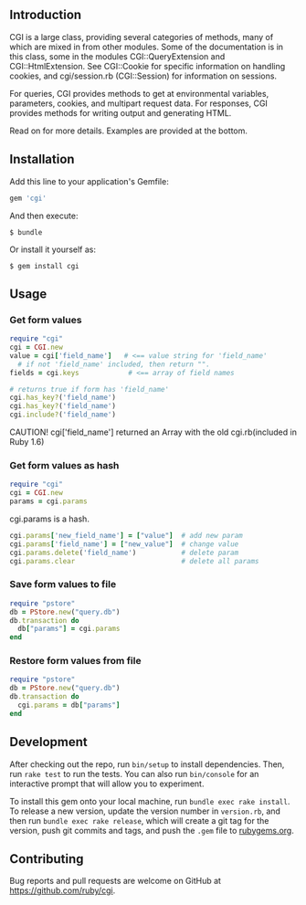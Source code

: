 ## Introduction

CGI is a large class, providing several categories of methods, many of which
are mixed in from other modules.  Some of the documentation is in this class,
some in the modules CGI::QueryExtension and CGI::HtmlExtension.  See
CGI::Cookie for specific information on handling cookies, and cgi/session.rb
(CGI::Session) for information on sessions.

For queries, CGI provides methods to get at environmental variables,
parameters, cookies, and multipart request data.  For responses, CGI provides
methods for writing output and generating HTML.

Read on for more details.  Examples are provided at the bottom.

## Installation

Add this line to your application's Gemfile:

```ruby
gem 'cgi'
```

And then execute:

    $ bundle

Or install it yourself as:

    $ gem install cgi

## Usage

### Get form values

```ruby
require "cgi"
cgi = CGI.new
value = cgi['field_name']   # <== value string for 'field_name'
  # if not 'field_name' included, then return "".
fields = cgi.keys            # <== array of field names

# returns true if form has 'field_name'
cgi.has_key?('field_name')
cgi.has_key?('field_name')
cgi.include?('field_name')
```

CAUTION! cgi['field_name'] returned an Array with the old
cgi.rb(included in Ruby 1.6)

### Get form values as hash

```ruby
require "cgi"
cgi = CGI.new
params = cgi.params
```

cgi.params is a hash.

```ruby
cgi.params['new_field_name'] = ["value"]  # add new param
cgi.params['field_name'] = ["new_value"]  # change value
cgi.params.delete('field_name')           # delete param
cgi.params.clear                          # delete all params
```

### Save form values to file

```ruby
require "pstore"
db = PStore.new("query.db")
db.transaction do
  db["params"] = cgi.params
end
```


### Restore form values from file

```ruby
require "pstore"
db = PStore.new("query.db")
db.transaction do
  cgi.params = db["params"]
end
```

## Development

After checking out the repo, run `bin/setup` to install dependencies. Then, run `rake test` to run the tests. You can also run `bin/console` for an interactive prompt that will allow you to experiment.

To install this gem onto your local machine, run `bundle exec rake install`. To release a new version, update the version number in `version.rb`, and then run `bundle exec rake release`, which will create a git tag for the version, push git commits and tags, and push the `.gem` file to [rubygems.org](https://rubygems.org).

## Contributing

Bug reports and pull requests are welcome on GitHub at https://github.com/ruby/cgi.
